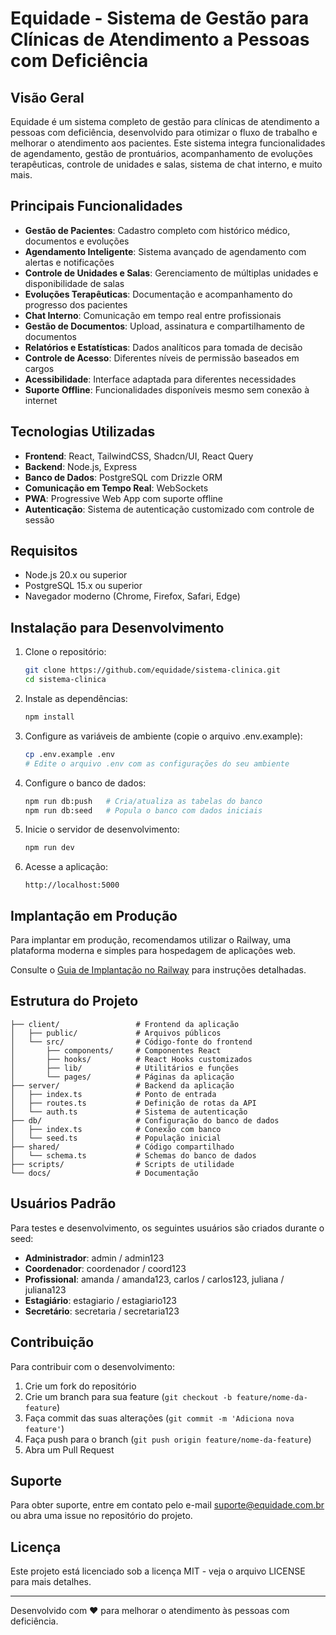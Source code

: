 # Equidade - Sistema de Gestão para Clínicas de Atendimento a Pessoas com Deficiência

## Visão Geral

Equidade é um sistema completo de gestão para clínicas de atendimento a pessoas com deficiência, desenvolvido para otimizar o fluxo de trabalho e melhorar o atendimento aos pacientes. Este sistema integra funcionalidades de agendamento, gestão de prontuários, acompanhamento de evoluções terapêuticas, controle de unidades e salas, sistema de chat interno, e muito mais.

## Principais Funcionalidades

- **Gestão de Pacientes**: Cadastro completo com histórico médico, documentos e evoluções
- **Agendamento Inteligente**: Sistema avançado de agendamento com alertas e notificações
- **Controle de Unidades e Salas**: Gerenciamento de múltiplas unidades e disponibilidade de salas
- **Evoluções Terapêuticas**: Documentação e acompanhamento do progresso dos pacientes
- **Chat Interno**: Comunicação em tempo real entre profissionais
- **Gestão de Documentos**: Upload, assinatura e compartilhamento de documentos
- **Relatórios e Estatísticas**: Dados analíticos para tomada de decisão
- **Controle de Acesso**: Diferentes níveis de permissão baseados em cargos
- **Acessibilidade**: Interface adaptada para diferentes necessidades
- **Suporte Offline**: Funcionalidades disponíveis mesmo sem conexão à internet

## Tecnologias Utilizadas

- **Frontend**: React, TailwindCSS, Shadcn/UI, React Query
- **Backend**: Node.js, Express
- **Banco de Dados**: PostgreSQL com Drizzle ORM
- **Comunicação em Tempo Real**: WebSockets
- **PWA**: Progressive Web App com suporte offline
- **Autenticação**: Sistema de autenticação customizado com controle de sessão

## Requisitos

- Node.js 20.x ou superior
- PostgreSQL 15.x ou superior
- Navegador moderno (Chrome, Firefox, Safari, Edge)

## Instalação para Desenvolvimento

1. Clone o repositório:
   ```bash
   git clone https://github.com/equidade/sistema-clinica.git
   cd sistema-clinica
   ```

2. Instale as dependências:
   ```bash
   npm install
   ```

3. Configure as variáveis de ambiente (copie o arquivo .env.example):
   ```bash
   cp .env.example .env
   # Edite o arquivo .env com as configurações do seu ambiente
   ```

4. Configure o banco de dados:
   ```bash
   npm run db:push   # Cria/atualiza as tabelas do banco
   npm run db:seed   # Popula o banco com dados iniciais
   ```

5. Inicie o servidor de desenvolvimento:
   ```bash
   npm run dev
   ```

6. Acesse a aplicação:
   ```
   http://localhost:5000
   ```

## Implantação em Produção

Para implantar em produção, recomendamos utilizar o Railway, uma plataforma moderna e simples para hospedagem de aplicações web.

Consulte o [Guia de Implantação no Railway](docs/railway_deployment_guide.md) para instruções detalhadas.

## Estrutura do Projeto

```
├── client/                 # Frontend da aplicação
│   ├── public/             # Arquivos públicos
│   └── src/                # Código-fonte do frontend
│       ├── components/     # Componentes React
│       ├── hooks/          # React Hooks customizados
│       ├── lib/            # Utilitários e funções
│       └── pages/          # Páginas da aplicação
├── server/                 # Backend da aplicação
│   ├── index.ts            # Ponto de entrada
│   ├── routes.ts           # Definição de rotas da API
│   └── auth.ts             # Sistema de autenticação
├── db/                     # Configuração do banco de dados
│   ├── index.ts            # Conexão com banco
│   └── seed.ts             # População inicial
├── shared/                 # Código compartilhado
│   └── schema.ts           # Schemas do banco de dados
├── scripts/                # Scripts de utilidade
└── docs/                   # Documentação
```

## Usuários Padrão

Para testes e desenvolvimento, os seguintes usuários são criados durante o seed:

- **Administrador**: admin / admin123
- **Coordenador**: coordenador / coord123
- **Profissional**: amanda / amanda123, carlos / carlos123, juliana / juliana123
- **Estagiário**: estagiario / estagiario123
- **Secretário**: secretaria / secretaria123

## Contribuição

Para contribuir com o desenvolvimento:

1. Crie um fork do repositório
2. Crie um branch para sua feature (`git checkout -b feature/nome-da-feature`)
3. Faça commit das suas alterações (`git commit -m 'Adiciona nova feature'`)
4. Faça push para o branch (`git push origin feature/nome-da-feature`)
5. Abra um Pull Request

## Suporte

Para obter suporte, entre em contato pelo e-mail suporte@equidade.com.br ou abra uma issue no repositório do projeto.

## Licença

Este projeto está licenciado sob a licença MIT - veja o arquivo LICENSE para mais detalhes.

---

Desenvolvido com ❤️ para melhorar o atendimento às pessoas com deficiência.